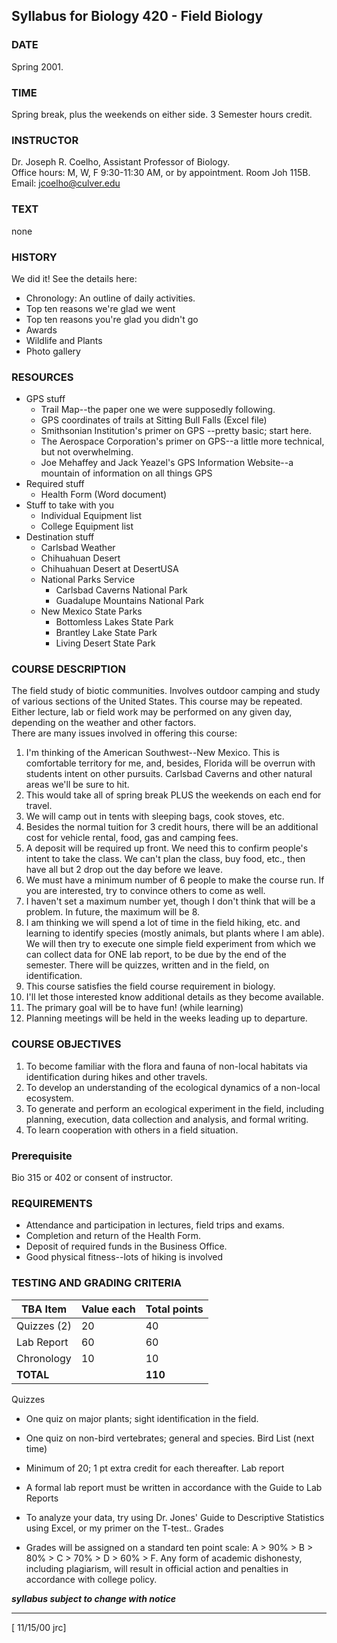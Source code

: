 ## Syllabus for Biology 420 - Field Biology

### DATE

Spring 2001.

### TIME

Spring break, plus the weekends on either side. 3 Semester hours credit.  

### INSTRUCTOR

Dr. Joseph R. Coelho, Assistant Professor of Biology.  
Office hours: M, W, F 9:30-11:30 AM, or by appointment. Room Joh 115B.  
Email: jcoelho@culver.edu

### TEXT

none

### HISTORY

We did it! See the details here:

  * Chronology: An outline of daily activities. 
  * Top ten reasons we're glad we went 
  * Top ten reasons you're glad you didn't go 
  * Awards
  * Wildlife and Plants 
  * Photo gallery 

### RESOURCES

  * GPS stuff 
    * Trail Map\--the paper one we were supposedly following. 
    * GPS coordinates of trails at Sitting Bull Falls (Excel file) 
    * Smithsonian Institution's primer on GPS \--pretty basic; start here. 
    * The Aerospace Corporation's primer on GPS\--a little more technical, but not overwhelming. 
    * Joe Mehaffey and Jack Yeazel's GPS Information Website\--a mountain of information on all things GPS
  * Required stuff 
    * Health Form (Word document)
  * Stuff to take with you 
    * Individual Equipment list 
    * College Equipment list 
  * Destination stuff 
    * Carlsbad Weather
    * Chihuahuan Desert
    * Chihuahuan Desert at DesertUSA
    * National Parks Service
      * Carlsbad Caverns National Park
      * Guadalupe Mountains National Park
    * New Mexico State Parks
      * Bottomless Lakes State Park
      * Brantley Lake State Park
      * Living Desert State Park 

### COURSE DESCRIPTION

The field study of biotic communities. Involves outdoor camping and study of
various sections of the United States. This course may be repeated. Either
lecture, lab or field work may be performed on any given day, depending on the
weather and other factors.  
There are many issues involved in offering this course:

  1. I'm thinking of the American Southwest--New Mexico. This is comfortable territory for me, and, besides, Florida will be overrun with students intent on other pursuits. Carlsbad Caverns and other natural areas we'll be sure to hit. 
  2. This would take all of spring break PLUS the weekends on each end for travel. 
  3. We will camp out in tents with sleeping bags, cook stoves, etc. 
  4. Besides the normal tuition for 3 credit hours, there will be an additional cost for vehicle rental, food, gas and camping fees. 
  5. A deposit will be required up front. We need this to confirm people's intent to take the class. We can't plan the class, buy food, etc., then have all but 2 drop out the day before we leave. 
  6. We must have a minimum number of 6 people to make the course run. If you are interested, try to convince others to come as well. 
  7. I haven't set a maximum number yet, though I don't think that will be a problem. In future, the maximum will be 8. 
  8. I am thinking we will spend a lot of time in the field hiking, etc. and learning to identify species (mostly animals, but plants where I am able). We will then try to execute one simple field experiment from which we can collect data for ONE lab report, to be due by the end of the semester. There will be quizzes, written and in the field, on identification. 
  9. This course satisfies the field course requirement in biology. 
  10. I'll let those interested know additional details as they become available. 
  11. The primary goal will be to have fun! (while learning) 
  12. Planning meetings will be held in the weeks leading up to departure.

### COURSE OBJECTIVES

  1. To become familiar with the flora and fauna of non-local habitats via identification during hikes and other travels. 
  2. To develop an understanding of the ecological dynamics of a non-local ecosystem. 
  3. To generate and perform an ecological experiment in the field, including planning, execution, data collection and analysis, and formal writing. 
  4. To learn cooperation with others in a field situation. 

### Prerequisite

Bio 315 or 402 or consent of instructor.

### REQUIREMENTS

  * Attendance and participation in lectures, field trips and exams. 
  * Completion and return of the Health Form. 
  * Deposit of required funds in the Business Office. 
  * Good physical fitness--lots of hiking is involved

### TESTING AND GRADING CRITERIA

TBA  **Item** | **Value each** | **Total points**  
---|---|---  
Quizzes (2) |  20 | 40  
Lab Report | 60 | 60  
Chronology | 10 | 10  
**TOTAL** |  | **110**  
Quizzes

  * One quiz on major plants; sight identification in the field. 
  * One quiz on non-bird vertebrates; general and species.
Bird List (next time)

  * Minimum of 20; 1 pt extra credit for each thereafter.
Lab report

  * A formal lab report must be written in accordance with the Guide to Lab Reports
  * To analyze your data, try using Dr. Jones' Guide to Descriptive Statistics using Excel, or my primer on the T-test..
Grades

  * Grades will be assigned on a standard ten point scale: A > 90% > B > 80% > C > 70% > D > 60% > F. Any form of academic dishonesty, including plagiarism, will result in official action and penalties in accordance with college policy.

***syllabus subject to change with notice***

* * *

[ 11/15/00 jrc]

